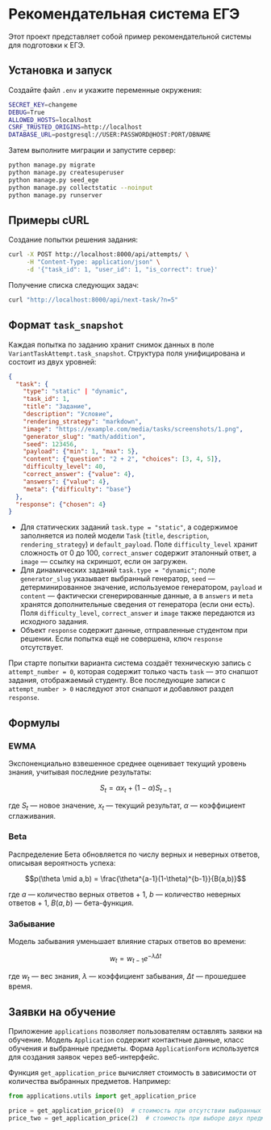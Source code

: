 # Рекомендательная система ЕГЭ

Этот проект представляет собой пример рекомендательной системы для подготовки к ЕГЭ.

## Установка и запуск

Создайте файл `.env` и укажите переменные окружения:

```bash
SECRET_KEY=changeme
DEBUG=True
ALLOWED_HOSTS=localhost
CSRF_TRUSTED_ORIGINS=http://localhost
DATABASE_URL=postgresql://USER:PASSWORD@HOST:PORT/DBNAME
```

Затем выполните миграции и запустите сервер:

```bash
python manage.py migrate
python manage.py createsuperuser
python manage.py seed_ege
python manage.py collectstatic --noinput
python manage.py runserver
```

## Примеры cURL

Создание попытки решения задания:

```bash
curl -X POST http://localhost:8000/api/attempts/ \
     -H "Content-Type: application/json" \
     -d '{"task_id": 1, "user_id": 1, "is_correct": true}'
```

Получение списка следующих задач:

```bash
curl "http://localhost:8000/api/next-task/?n=5"
```

## Формат `task_snapshot`

Каждая попытка по заданию хранит снимок данных в поле `VariantTaskAttempt.task_snapshot`.
Структура поля унифицирована и состоит из двух уровней:

```json
{
  "task": {
    "type": "static" | "dynamic",
    "task_id": 1,
    "title": "Задание",
    "description": "Условие",
    "rendering_strategy": "markdown",
    "image": "https://example.com/media/tasks/screenshots/1.png",
    "generator_slug": "math/addition",
    "seed": 123456,
    "payload": {"min": 1, "max": 5},
    "content": {"question": "2 + 2", "choices": [3, 4, 5]},
    "difficulty_level": 40,
    "correct_answer": {"value": 4},
    "answers": {"value": 4},
    "meta": {"difficulty": "base"}
  },
  "response": {"chosen": 4}
}
```

* Для статических заданий `task.type = "static"`, а содержимое заполняется из
  полей модели `Task` (`title`, `description`, `rendering_strategy`) и
  `default_payload`. Поле `difficulty_level` хранит сложность от 0 до 100,
  `correct_answer` содержит эталонный ответ, а `image` — ссылку на скриншот,
  если он загружен.
* Для динамических заданий `task.type = "dynamic"`; поле
  `generator_slug` указывает выбранный генератор, `seed` — детерминированное
  значение, используемое генератором, `payload` и `content` — фактически
  сгенерированные данные, а в `answers` и `meta` хранятся дополнительные
  сведения от генератора (если они есть). Поля `difficulty_level`,
  `correct_answer` и `image` также передаются из исходного задания.
* Объект `response` содержит данные, отправленные студентом при решении. Если
  попытка ещё не совершена, ключ `response` отсутствует.

При старте попытки варианта система создаёт техническую запись с
`attempt_number = 0`, которая содержит только часть `task` — это снапшот
задания, отображаемый студенту. Все последующие записи с
`attempt_number > 0` наследуют этот снапшот и добавляют раздел `response`.


## Формулы

### EWMA
Экспоненциально взвешенное среднее оценивает текущий уровень знания, учитывая последние результаты:

$$S_t = \alpha x_t + (1 - \alpha) S_{t-1}$$

где $S_t$ — новое значение, $x_t$ — текущий результат, $\alpha$ — коэффициент сглаживания.

### Beta
Распределение Бета обновляется по числу верных и неверных ответов, описывая вероятность успеха:

$$p(\theta \mid a,b) = \frac{\theta^{a-1}(1-\theta)^{b-1}}{B(a,b)}$$

где $a$ — количество верных ответов + 1, $b$ — количество неверных ответов + 1, $B(a,b)$ — бета-функция.

### Забывание
Модель забывания уменьшает влияние старых ответов во времени:

$$w_t = w_{t-1} e^{-\lambda \Delta t}$$

где $w_t$ — вес знания, $\lambda$ — коэффициент забывания, $\Delta t$ — прошедшее время.

## Заявки на обучение

Приложение `applications` позволяет пользователям оставлять заявки на обучение.
Модель `Application` содержит контактные данные, класс обучения и выбранные
предметы. Форма `ApplicationForm` используется для создания заявок через
веб-интерфейс.

Функция `get_application_price` вычисляет стоимость в зависимости от количества
выбранных предметов. Например:

```python
from applications.utils import get_application_price

price = get_application_price(0)  # стоимость при отсутствии выбранных предметов
price_two = get_application_price(2)  # стоимость при выборе двух предметов
```

